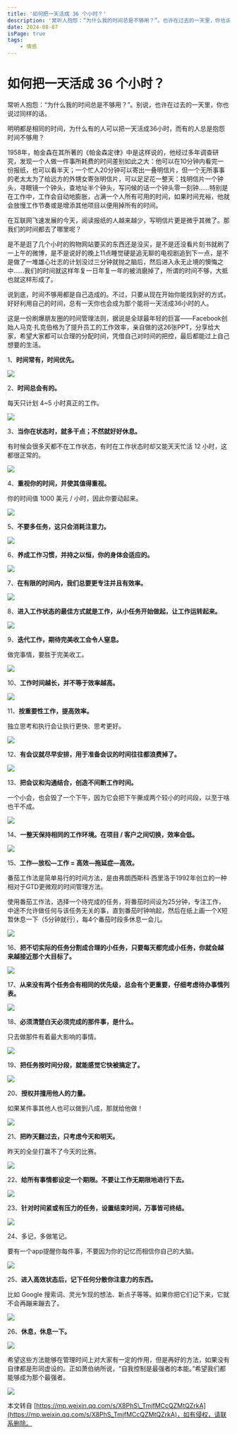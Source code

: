 ```yaml
---
title: '如何把一天活成 36 个小时？'
description: '常听人抱怨：“为什么我的时间总是不够用？”。也许在过去的一天里，你也说过同样的话。明明都是相同的时间，为什么有的人可以把一天活成36小时？'
date: 2024-08-07
isPage: true
tags:
    - 情感
---
```


# 如何把一天活成 36 个小时？

常听人抱怨：“为什么我的时间总是不够用？”。别说，也许在过去的一天里，你也说过同样的话。

明明都是相同的时间，为什么有的人可以把一天活成36小时，而有的人总是抱怨时间不够用？

1958年，帕金森在其所著的《帕金森定律》中是这样说的，他经过多年调查研究，发现一个人做一件事所耗费的时间差别如此之大：他可以在10分钟内看完一份报纸，也可以看半天；一个忙人20分钟可以寄出一叠明信片，但一个无所事事的老太太为了给远方的外甥女寄张明信片，可以足足花一整天：找明信片一个钟头，寻眼镜一个钟头，查地址半个钟头，写问候的话一个钟头零一刻钟……特别是在工作中，工作会自动地膨胀，占满一个人所有可用的时间，如果时间充裕，他就会放慢工作节奏或是增添其他项目以便用掉所有的时间。

在互联网飞速发展的今天，阅读报纸的人越来越少，写明信片更是微乎其微了。那我们的时间都去了哪里呢？
  
是不是逛了几个小时的购物网站要买的东西还是没买，是不是还没看片刻书就刷了一上午的微博，是不是说好的晚上11点睡觉硬是追无聊的电视剧追到下一点，是不是做了一堆雄心壮志的计划没过三分钟就抛之脑后，然后进入永无止境的懊悔之中……我们的时间就这样年复一日年复一年的被消磨掉了，所谓的时间不够，大抵也就这样形成了。

说到底，时间不够用都是自己造成的。不过，只要从现在开始你能找到好的方式，好好利用自己的时间，总有一天你也会成为那个能将一天活成36小时的人。

这是一份刷爆朋友圈的时间管理法则，据说是全球最年轻的巨富——Facebook创始人马克·扎克伯格为了提升员工的工作效率，亲自做的这26张PPT，分享给大家，希望大家都可以合理的分配时间，凭借自己对时间的把控，最后都能过上自己想要的生活。

1、**时间常有，时间优先。**

![](http://mmbiz.qpic.cn/mmbiz_png/qdg3tcwktrk8MGGxVsW301akS4SticIhERSIYqIJNoh6YtHFOI5ZHCA8icuXH2SNLO4aMf3VN3PkJiaHR5bruBbTg/0?wx_fmt=png)

2、**时间总会有的。**

每天只计划 4~5 小时真正的工作。  

![](http://mmbiz.qpic.cn/mmbiz_jpg/qdg3tcwktrk8MGGxVsW301akS4SticIhExskmFG61YlcSRDULmYJOalobpTt7ylOINPqRRVNCC42vf2LBkSfxxQ/0?wx_fmt=jpeg)

3、**当你在状态时，就多干点；不然就好好休息。**

有时候会很多天都不在工作状态，有时在工作状态时却又能天天忙活 12 小时，这都很正常的。  

![](http://mmbiz.qpic.cn/mmbiz_png/qdg3tcwktrk8MGGxVsW301akS4SticIhECx90vRBLwuXgPyZUKibe3BFbl6KHib1sxQoCcJNVzEFuib20xhGZR1E0A/0?wx_fmt=png)

4、**重视你的时间，并使其值得重视。**

你的时间值 1000 美元 / 小时，因此你要动起来。

![](http://mmbiz.qpic.cn/mmbiz_jpg/qdg3tcwktrk8MGGxVsW301akS4SticIhE6dibUnjudMcZonQfBOiaK5XVOIJ2Jia4InySyVHT7AwGPZl42O9pCSojQ/0?wx_fmt=jpeg)

5、**不要多任务，这只会消耗注意力。**

![](http://mmbiz.qpic.cn/mmbiz_jpg/qdg3tcwktrk8MGGxVsW301akS4SticIhEcyRA7j1Lhfwia0yM039NQGIZVoEia7c46CffMZPgnNrXPHPtVZd675Lw/0?wx_fmt=jpeg)

6、**养成工作习惯，并持之以恒，你的身体会适应的。**

![](http://mmbiz.qpic.cn/mmbiz_jpg/qdg3tcwktrk8MGGxVsW301akS4SticIhE87iacKhhUTgibyMt8s0ib8o1qyo7iadP81EmsNscCicBuryJpXZNJdXTtfw/0?wx_fmt=jpeg)

7、**在有限的时间内，我们总要更专注并且有效率。**

![](http://mmbiz.qpic.cn/mmbiz_png/qdg3tcwktrk8MGGxVsW301akS4SticIhEDozpNh95unsq7UqyCFFcDXS6nOCpEquncAAJxPqSxgZl8l1v3K0tmw/0?wx_fmt=png)

8、**进入工作状态的最佳方式就是工作，从小任务开始做起，让工作运转起来。**

![](http://mmbiz.qpic.cn/mmbiz_jpg/qdg3tcwktrk8MGGxVsW301akS4SticIhElvvTJ7BMdxVPreQTUic9Zu3HDtRSUw2FSvDZVyhpg4f99msiczRKkPzg/0?wx_fmt=jpeg)

9、**迭代工作，期待完美收工会令人窒息。**

做完事情，要胜于完美收工。

![](http://mmbiz.qpic.cn/mmbiz_png/qdg3tcwktrk8MGGxVsW301akS4SticIhEdUXqSWCA3A4sG9NUqKTTYGOd8mr8kjv0fXnVKQs3lZkJO1OLMoIQkg/0?wx_fmt=png)

10、**工作时间越长，并不等于效率越高。**

![](http://mmbiz.qpic.cn/mmbiz_jpg/qdg3tcwktrk8MGGxVsW301akS4SticIhEu7TGHOvX27Zd4dV5CM3xF3pSic8OMrZ9FibQDunn0dCVyYfgVeicr68oA/0?wx_fmt=jpeg)

11、**按重要性工作，提高效率。**

独立思考和执行会让执行更快、思考更好。

![](http://mmbiz.qpic.cn/mmbiz_png/qdg3tcwktrk8MGGxVsW301akS4SticIhEcGDVwq0yOb1eIftkTictfbtHCqsFHiabRfFhoqr7tZhyicXianMQXwEyZw/0?wx_fmt=png)

12、**有会议就尽早安排，用于准备会议的时间往往都浪费掉了。**

![](http://mmbiz.qpic.cn/mmbiz_png/qdg3tcwktrk8MGGxVsW301akS4SticIhEDiamSMUZ8QBvURN5er4UUokLyiapnpm3MxQhBBZEk0y3e4VdLcHIK0YQ/0?wx_fmt=png)

13、**把会议和沟通结合，创造不间断工作时间。**

一个小会，也会毁了一个下午，因为它会把下午撕成两个较小的时间段，以至于啥也干不成。

![](http://mmbiz.qpic.cn/mmbiz_png/qdg3tcwktrk8MGGxVsW301akS4SticIhEKO13epnzGsbQMNx9WGBxPRTtxwJqfoOSiclbJqnDpG5so9ShzDtqEEA/0?wx_fmt=png)

14、**一整天保持相同的工作环境。在项目 / 客户之间切换，效率会低。**

![](http://mmbiz.qpic.cn/mmbiz_jpg/qdg3tcwktrk8MGGxVsW301akS4SticIhEH8bcibgn4JdxB7P2H3cSBaelvGdAGqGF8ArPHr0tQtGVw7Dc70yrCNg/0?wx_fmt=jpeg)

15、**工作—放松—工作 = 高效—拖延症—高效。**

番茄工作法是简单易行的时间方法，是由弗朗西斯科·西里洛于1992年创立的一种相对于GTD更微观的时间管理方法。

使用番茄工作法，选择一个待完成的任务，将番茄时间设为25分钟，专注工作，中途不允许做任何与该任务无关的事，直到番茄时钟响起，然后在纸上画一个X短暂休息一下（5分钟就行），每4个番茄时段多休息一会儿。

![](http://mmbiz.qpic.cn/mmbiz_jpg/qdg3tcwktrk8MGGxVsW301akS4SticIhEb0ibgrmU7e77OjoBLKIOTnZlTzxckqbcpIwecmWF84iaanX4L0Yfj6Pw/0?wx_fmt=jpeg)

16、**把不切实际的任务分割成合理的小任务，只要每天都完成小任务，你就会越来越接近那个大目标了。**

![](http://mmbiz.qpic.cn/mmbiz_png/qdg3tcwktrk8MGGxVsW301akS4SticIhEzSMY6qhBbAGEUAMgrvkN1D98xBcOIIAPGpXOf8zho1PhGHYDK13LpA/0?wx_fmt=png)

17、**从来没有两个任务会有相同的优先级，总会有个更重要，仔细考虑待办事情列表。**

![](http://mmbiz.qpic.cn/mmbiz_jpg/qdg3tcwktrk8MGGxVsW301akS4SticIhEsSWFicmiconqJF8eVViadmJVc5PiarhXEb4e0rlXSOcV1icKdLvoc3DBqJg/0?wx_fmt=jpeg)

18、**必须清楚白天必须完成的那件事，是什么。**

只去做那件有着最大影响的事情。

![](http://mmbiz.qpic.cn/mmbiz_jpg/qdg3tcwktrk8MGGxVsW301akS4SticIhE3dLQUh3MIjEEsnpue5kjbIUFsDgBf2OARqgPbLx30Z1xXvI6X5VKVw/0?wx_fmt=jpeg)

19、**把任务按时间分段，就能感觉它快被搞定了。**

![](http://mmbiz.qpic.cn/mmbiz_jpg/qdg3tcwktrk8MGGxVsW301akS4SticIhE1OmNRJ14RbqQTSVkoymnPQvqkvjXrImo9AvibfJ9d8CNStRkFPx9HlQ/0?wx_fmt=jpeg)

20、**授权并擅用他人的力量。**

如果某件事其他人也可以做到八成，那就给他做！

![](http://mmbiz.qpic.cn/mmbiz_jpg/qdg3tcwktrk8MGGxVsW301akS4SticIhEy2fOnoCEHkMB8tuZichMvvbj35JR2jcMHfMRH2Ikhs27V08RZGIVg5w/0?wx_fmt=jpeg)

21、**把昨天翻过去，只考虑今天和明天。**

昨天的全垒打赢不了今天的比赛。

![](http://mmbiz.qpic.cn/mmbiz_jpg/qdg3tcwktrk8MGGxVsW301akS4SticIhEmmIZticEMQ9bqZ84vCIEjEiaVrV5FP7nWKUueIzBf6l8Oe28WCB8IXEg/0?wx_fmt=jpeg)

22、**给所有事情都设定一个期限。不要让工作无期限地进行下去。**

![](http://mmbiz.qpic.cn/mmbiz_png/qdg3tcwktrk8MGGxVsW301akS4SticIhEcCEbXMOnGP1vOU4hb0dwaCpbpRxJE2BDF6de1kPxCv4BXW2XBeIicTw/0?wx_fmt=png)

23、**针对时间紧或有压力的任务，设置结束时间，万事皆可终结。**

![](http://mmbiz.qpic.cn/mmbiz_jpg/qdg3tcwktrk8MGGxVsW301akS4SticIhEslKQV3d8FVDnTicDFeDGTicBNe73Bj68u3W88pMU4KR3vypW1Xv6Xw6w/0?wx_fmt=jpeg)

24、多记，多做笔记。

要有一个app提醒你每件事，不要因为你的记忆而相信你自己的大脑。

![](http://mmbiz.qpic.cn/mmbiz_jpg/qdg3tcwktrk8MGGxVsW301akS4SticIhEPhqKnwyw9NtYQPOicZKhASV84pvsib3hJ5bJUnaHxhrdnymjSdicv1YvA/0?wx_fmt=jpeg)

25、**进入高效状态后，记下任何分散你注意力的东西。**

比如 Google 搜索词、灵光乍现的想法、新点子等等。如果你把它们记下来，它就不会再蹦来蹦去了。

![](http://mmbiz.qpic.cn/mmbiz_jpg/qdg3tcwktrk8MGGxVsW301akS4SticIhEHibOzqTbkrc8PQ49DfJuYa2j8Xib6CzN8QQ6uiaSm3kNkxYaYMpqG8UrQ/0?wx_fmt=jpeg)

26、**休息，休息一下。**

![](http://mmbiz.qpic.cn/mmbiz_jpg/qdg3tcwktrk8MGGxVsW301akS4SticIhEox0KhHxzrS3g2LmdFIzls17SNerHryIkibeoU50rpp0AdCmKXJrfq7w/0?wx_fmt=jpeg)

希望这些方法能够在管理时间上对大家有一定的作用，但是再好的方法，如果没有自律都是形同虚设的。正如萧伯纳所说，“自我控制是最强者的本能。”希望我们都能够成为那个最强者。

![](http://mmbiz.qpic.cn/mmbiz_gif/qdg3tcwktrnydpJb4eDFxAzzLMyIyy0K1GOjbSRiaklVwFXdiahFZLZfSeESb4JuwkcIYm4mcYvSHxrwtQM2tL9w/0?wx_fmt=gif)

本文转自 [https://mp.weixin.qq.com/s/X8PhS\_TmjfMCcQZMtQZrkA](https://mp.weixin.qq.com/s/X8PhS_TmjfMCcQZMtQZrkA)，如有侵权，请联系删除。
